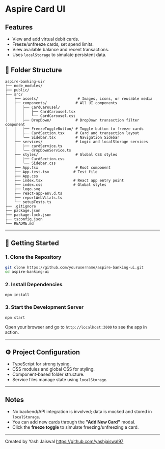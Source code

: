 
# Aspire Card UI 

## Features

- View and add virtual debit cards.
- Freeze/unfreeze cards, set spend limits.
- View available balance and recent transactions.
- Uses `localStorage` to simulate persistent data.

## 📁 Folder Structure

```
aspire-banking-ui/
├── node_modules/
├── public/
├── src/
│   ├── assets/                  # Images, icons, or reusable media
│   ├── components/             # All UI components
│   │   ├── CardCarousel/
│   │   │   ├── CardCarousel.tsx
│   │   │   └── CardCarousel.css
│   │   ├── DropDown/           # DropDown transaction filter component
│   │   ├── FreezeToggleButton/ # Toggle button to freeze cards
│   │   ├── CardSection.tsx     # Card and transaction layout
│   │   └── Sidebar.tsx         # Navigation Sidebar
│   ├── services/               # Logic and localStorage services
│   │   ├── cardService.ts
│   │   └── dropDownService.ts
│   ├── styles/                 # Global CSS styles
│   │   ├── CardSection.css
│   │   └── Sidebar.css
│   ├── App.tsx                 # Root component
│   ├── App.test.tsx           # Test file
│   ├── App.css
│   ├── index.tsx              # React app entry point
│   ├── index.css              # Global styles
│   ├── logo.svg
│   ├── react-app-env.d.ts
│   ├── reportWebVitals.ts
│   └── setupTests.ts
├── .gitignore
├── package.json
├── package-lock.json
├── tsconfig.json
└── README.md
```

---

## 🚀 Getting Started

### 1. Clone the Repository

```bash
git clone https://github.com/yourusername/aspire-banking-ui.git
cd aspire-banking-ui
```

### 2. Install Dependencies

```bash
npm install
```

### 3. Start the Development Server

```bash
npm start
```

Open your browser and go to `http://localhost:3000` to see the app in action.

---

## ⚙️ Project Configuration

- TypeScript for strong typing.
- CSS modules and global CSS for styling.
- Component-based folder structure.
- Service files manage state using `localStorage`.

---

##  Notes


- No backend/API integration is involved; data is mocked and stored in `localStorage`.
- You can add new cards through the **"Add New Card"** modal.
- Click the **freeze toggle** to simulate freezing/unfreezing a card.

---



Created by Yash Jaiswal
https://github.com/yashjaiswal97
